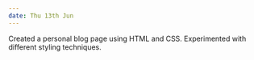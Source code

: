 ```yaml
---
date: Thu 13th Jun
---
```


Created a personal blog page using HTML and CSS. Experimented with different styling techniques.